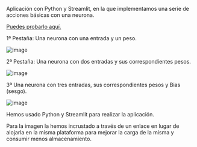 Aplicación con Python y Streamlit, en la que implementamos una serie de acciones básicas con una neurona.

<p>
  <a href="https://dem1urgo-holaneurona-app-k67dpb.streamlit.app/">Puedes probarlo aquí.</a>
</p>

1ª Pestaña: Una neurona con una entrada y un peso.

![image](https://user-images.githubusercontent.com/64815391/213932984-2bd4665b-4743-45ac-8fda-7fe525b092d6.png)

2ª Pestaña: Una neurona con dos entradas y sus correspondientes pesos.

![image](https://user-images.githubusercontent.com/64815391/213933029-7c1677c4-340c-4992-96f1-97fc682f41c1.png)

3ª Una neurona con tres entradas, sus correspondientes pesos y Bias (sesgo).

![image](https://user-images.githubusercontent.com/64815391/213933081-2ef1f825-920d-4bc1-94a8-7333635d2161.png)


Hemos usado Python y Streamlit para realizar la aplicación.

Para la imagen la hemos incrustado a través de un enlace en lugar de alojarla en la misma plataforma para mejorar la carga de la misma
y consumir menos almacenamiento.
